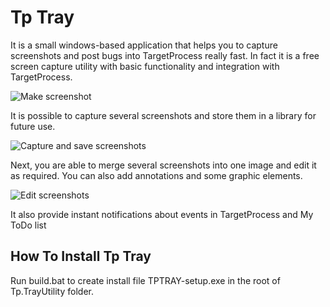 Tp Tray
=======================

It is a small windows-based application that helps you to capture screenshots and post bugs into TargetProcess really fast. In fact it is a free screen capture utility with basic functionality and integration with TargetProcess.

![Make screenshot](https://raw.github.com/TargetProcess/Tp.TrayUtility/master/imgs/tp_tray_1.jpg)

It is possible to capture several screenshots and store them in a library for future use.

![Capture and save screenshots](https://raw.github.com/TargetProcess/Tp.TrayUtility/master/imgs/tp_tray_2.jpg)

Next, you are able to merge several screenshots into one image and edit it as required. You can also add annotations and some graphic elements.

![Edit screenshots](https://raw.github.com/TargetProcess/Tp.TrayUtility/master/imgs/tp_tray_3.jpg)

It also provide instant notifications about events in TargetProcess and My ToDo list

How To Install Tp Tray
----------------------------------

Run build.bat to create install file TPTRAY-setup.exe in the root of Tp.TrayUtility folder.